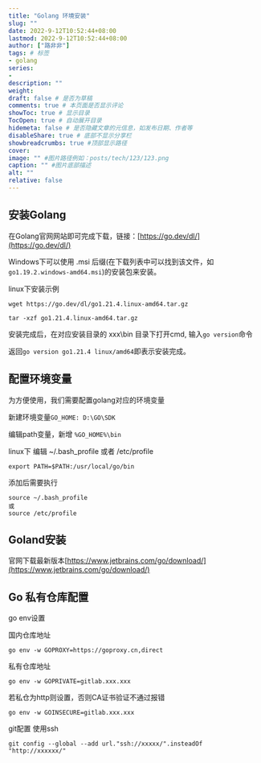 ```yaml
---
title: "Golang 环境安装"
slug: ""
date: 2022-9-12T10:52:44+08:00
lastmod: 2022-9-12T10:52:44+08:00
author: ["路非非"]
tags: # 标签
- golang
series:
- 
description: ""
weight:
draft: false # 是否为草稿
comments: true # 本页面是否显示评论
showToc: true # 显示目录
TocOpen: true # 自动展开目录
hidemeta: false # 是否隐藏文章的元信息，如发布日期、作者等
disableShare: true # 底部不显示分享栏
showbreadcrumbs: true #顶部显示路径
cover:
image: "" #图片路径例如：posts/tech/123/123.png
caption: "" #图片底部描述
alt: ""
relative: false
---
```


## 安装Golang

在Golang官网网站即可完成下载，链接：[https://go.dev/dl/](https://go.dev/dl/)

Windows下可以使用 .msi 后缀(在下载列表中可以找到该文件，如`go1.19.2.windows-amd64.msi`)的安装包来安装。

linux下安装示例
```shell
wget https://go.dev/dl/go1.21.4.linux-amd64.tar.gz

tar -xzf go1.21.4.linux-amd64.tar.gz
```

安装完成后，在对应安装目录的 xxx\bin 目录下打开cmd, 输入`go version`命令

返回`go version go1.21.4 linux/amd64`即表示安装完成。

## 配置环境变量

为方便使用，我们需要配置golang对应的环境变量

新建环境变量`GO_HOME: D:\GO\SDK`

编辑path变量，新增 `%GO_HOME%\bin`

linux下
编辑 ~/.bash_profile 或者 /etc/profile
```
export PATH=$PATH:/usr/local/go/bin
```
添加后需要执行
```shell
source ~/.bash_profile
或
source /etc/profile
```
## Goland安装

官网下载最新版本[https://www.jetbrains.com/go/download/](https://www.jetbrains.com/go/download/)

## Go 私有仓库配置

go env设置

国内仓库地址
```
go env -w GOPROXY=https://goproxy.cn,direct
```  
私有仓库地址
```
go env -w GOPRIVATE=gitlab.xxx.xxx
```  
若私仓为http则设置，否则CA证书验证不通过报错
```
go env -w GOINSECURE=gitlab.xxx.xxx
```

git配置 使用ssh
```
git config --global --add url."ssh://xxxxx/".insteadOf "http://xxxxxx/"
```
